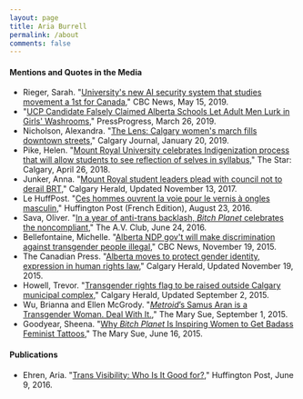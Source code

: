 ```yaml
---
layout: page
title: Aria Burrell
permalink: /about
comments: false
---
```



#### Mentions and Quotes in the Media
* Rieger, Sarah. "[University's new AI security system that studies movement a 1st for Canada](https://www.cbc.ca/news/canada/calgary/mru-ai-security-1.5136407)," CBC News, May 15, 2019.
* "[UCP Candidate Falsely Claimed Alberta Schools Let Adult Men Lurk in Girls' Washrooms](https://pressprogress.ca/ucp-candidate-falsely-claimed-alberta-schools-let-adult-men-lurk-in-girls-washrooms/)," PressProgress, March 26, 2019.
* Nicholson, Alexandra. "[The Lens: Calgary women's march fills downtown streets](https://calgaryjournal.ca/news/4442-the-lens-calgary-women-s-march-fills-downtown-streets.html)," Calgary Journal, January 20, 2019.
* Pike, Helen. "[Mount Royal University celebrates Indigenization process that will allow students to see reflection of selves in syllabus](https://www.thestar.com/calgary/2018/04/26/mount-royal-university-celebrates-indigenization-process-that-will-allow-students-to-see-reflection-of-selves-in-syllabus.html)," The Star: Calgary, April 26, 2018.
* Junker, Anna. "[Mount Royal student leaders plead with council not to derail BRT](https://calgaryherald.com/news/local-news/mount-royal-student-leaders-plead-with-council-not-to-derail-controversial-transitway)," Calgary Herald, Updated November 13, 2017.
* Le HuffPost. "[Ces hommes ouvrent la voie pour le vernis à ongles masculin](https://www.huffingtonpost.fr/2016/08/23/hommes-vernis-a-ongles_n_11659398.html)," Huffington Post (French Edition), August 23, 2016.
* Sava, Oliver. "[In a year of anti-trans backlash, *Bitch Planet* celebrates the noncompliant](https://aux.avclub.com/in-a-year-of-anti-trans-backlash-bitch-planet-celebrat-1798249262)," The A.V. Club, June 24, 2016.
* Bellefontaine, Michelle. "[Alberta NDP gov't will make discrimination against transgender people illegal](https://www.cbc.ca/news/canada/edmonton/alberta-ndp-gov-t-will-make-discrimination-against-transgender-people-illegal-1.3327091)," CBC News, November 19, 2015.
* The Canadian Press. "[Alberta moves to protect gender identity, expression in human rights law](https://calgaryherald.com/news/politics/alberta-moves-to-protect-gender-identity-expression-in-human-rights-law)," Calgary Herald, Updated November 19, 2015.
* Howell, Trevor. "[Transgender rights flag to be raised outside Calgary municipal complex](https://calgaryherald.com/news/local-news/transgender-rights-flag-to-be-raised-outside-calgary-municipal-complex)," Calgary Herald, Updated September 2, 2015.
* Wu, Brianna and Ellen McGrody. "[*Metroid*’s Samus Aran is a Transgender Woman. Deal With It.](https://www.themarysue.com/metroids-samus-aran-transgender-woman/)," The Mary Sue, September 1, 2015.
* Goodyear, Sheena. "[Why *Bitch Planet* Is Inspiring Women to Get Badass Feminist Tattoos](https://www.themarysue.com/bitch-planet-tattoos/)," The Mary Sue, June 16, 2015.

#### Publications
* Ehren, Aria. "[Trans Visibility: Who Is It Good for?](https://www.huffpost.com/entry/trans-visibility-who-is-i_b_10310268)," Huffington Post, June 9, 2016.
